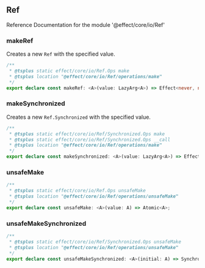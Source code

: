 ## Ref

Reference Documentation for the module '@effect/core/io/Ref'

### makeRef

Creates a new `Ref` with the specified value.

```ts
/**
 * @tsplus static effect/core/io/Ref.Ops make
 * @tsplus location "@effect/core/io/Ref/operations/make"
 */
export declare const makeRef: <A>(value: LazyArg<A>) => Effect<never, never, Ref<A>>;
```

### makeSynchronized

Creates a new `Ref.Synchronized` with the specified value.

```ts
/**
 * @tsplus static effect/core/io/Ref/Synchronized.Ops make
 * @tsplus static effect/core/io/Ref/Synchronized.Ops __call
 * @tsplus location "@effect/core/io/Ref/operations/make"
 */
export declare const makeSynchronized: <A>(value: LazyArg<A>) => Effect<never, never, Synchronized<A>>;
```

### unsafeMake

```ts
/**
 * @tsplus static effect/core/io/Ref.Ops unsafeMake
 * @tsplus location "@effect/core/io/Ref/operations/unsafeMake"
 */
export declare const unsafeMake: <A>(value: A) => Atomic<A>;
```

### unsafeMakeSynchronized

```ts
/**
 * @tsplus static effect/core/io/Ref/Synchronized.Ops unsafeMake
 * @tsplus location "@effect/core/io/Ref/operations/unsafeMake"
 */
export declare const unsafeMakeSynchronized: <A>(initial: A) => Synchronized<A>;
```

